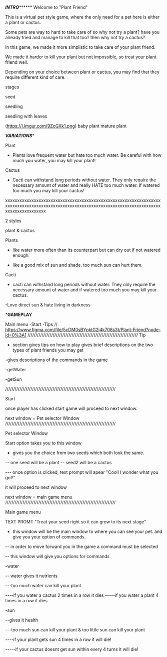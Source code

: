 *****************************************************************INTRO***********************************************************************
Welcome to "Plant Friend"

This is a virtual pet style game, where the only need for a pet here is either a plant or cactus. 

Some pets are way to hard to take care of so why not try a plant? have you already tried and manage to kill that too? then why not try a cactus?

In this game, we made it more simplistic to take care of your plant friend.

We made it harder to kill your plant but not impossible, so treat your plant friend well.

Depending on your choice between plant or cactus, you may find that they require different kind of care.


stages

seed

seedling

seedling with leaves

(https://i.imgur.com/9ZcGXk1.png)
baby plant
mature plant

*****************************************************************VARIATIONS******************************************************************

Plant

- Plants love frequent water but hate too much water. 
Be careful with how much you water, you may kill your plant!


Cactus

- Cacti can withstand long periods without water. They only require the necessary amount of water and really HATE too much water. 
If watered too much you may kill your cactus!



xxxxxxxxxxxxxxxxxxxxxxxxxxxxxxxxxxxxxxxxxxxxxxxxxxxxxxxxxxxxxxxxxxxxxxxxxxxxxxxxxxxxxxxxxxxxxxxxxxxxxxxxxxxxxxxxxxxxxxxxxxxxxxxxxxxxxxxxxxxxxxxxxxx

2 styles

plant & cactus

Plants
- like water 
more often than its counterpart but can dry out if not watered enough.

- like a good mix of sun and shade. too much sun can hurt them.

Cacti
- cacti can withstand long periods without water. They only require the necessary amount of water and if watered too much you may kill your cactus.

-Love direct sun & hate living in darkness



*******************************************************************GAMEPLAY******************************************************************

Main menu
-Start 
-Tips
//
https://www.figma.com/file/5cDM0sBYpktG2j4k708s3t/Plant-Friend?node-id=0%3A1
//////////////////////////////////////////////////////////////////////
Tip
- section gives tips on how to play
gives brief descriptions on the two types of plant friends you may get

-gives descriptions of the commands in the game

-getWater

-getSun

//////////////////////////////////////////////////////////////////////

Start

once player has clicked start game will proceed to next window.

next window = Pet selector Window
//////////////////////////////////////////////////////////////////////

Pet selector Window

Start option takes you to this window

- gives you the choice from two seeds which both look the same.

-- one seed will be a plant 
-- seed2 will be a cactus

--- once option is clicked, text prompt will apear 
"Cool! I wonder what you got!"

it will proceed to next window


next window = main game menu
//////////////////////////////////////////////////////////////////////

Main game menu

TEXT PROMT
"Treat your seed right so it can grow to its next stage"

- this window will be the main window to where you can see your pet.
and give you your option of commands.

-- in order to move forward you in the game a command must be selected



-- this window will give you options for commands 


-water

-- water gives it nutrients

---too much water can kill your plant

----if you water a cactus 2 times in a row it dies
-----if you water a plant 4 times in a row it dies


-sun

--gives it health

---too much sun can kill your plant & too little sun can kill your plant

----if your plant gets sun 4 times in a row it will die!

-----if your cactus doesnt get sun within every 4 turns it will die!







